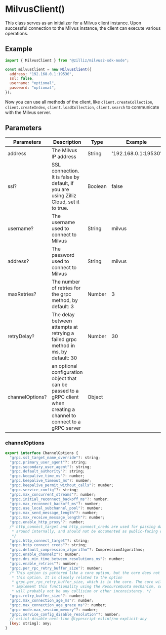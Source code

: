 # MilvusClient()

This class serves as an initializer for a Milvus client instance. Upon successful connection to the Milvus instance, the client can execute various operations.

## Example

```javascript
import { MilvusClient } from "@zilliz/milvus2-sdk-node";

const milvusClient = new MilvusClient({
  address: "192.168.0.1:19530",
  ssl: false,
  username: "optional",
  password: "optional",
});
```

Now you can use all methods of the client, like `client.createCollection`, `client.createIndex`, `client.loadCollection`, `client.search` to communicate with the Milvus server.

## Parameters

| Parameters      | Description                                                                                                              | Type    | Example             |
| --------------- | ------------------------------------------------------------------------------------------------------------------------ | ------- | ------------------- |
| address         | The Milvus IP address                                                                                                    | String  | '192.168.0.1:19530' |
| ssl?            | SSL connection. It is false by default, if you are using Zilliz Cloud, set it to true.                                   | Boolean | false               |
| username?       | The username used to connect to Milvus                                                                                   | String  | milvus              |
| address?        | The password used to connect to Milvus                                                                                   | String  | milvus              |
| maxRetries?     | The number of retries for the grpc method, by default: 3                                                                 | Number  | 3                   |
| retryDelay?     | The delay between attempts at retrying a failed grpc method in ms, by default: 30                                        | Number  | 30                  |
| channelOptions? | an optional configuration object that can be passed to a gRPC client when creating a channel to connect to a gRPC server | Object  |                     |

### channelOptions

```javascript
export interface ChannelOptions {
  "grpc.ssl_target_name_override"?: string;
  "grpc.primary_user_agent"?: string;
  "grpc.secondary_user_agent"?: string;
  "grpc.default_authority"?: string;
  "grpc.keepalive_time_ms"?: number;
  "grpc.keepalive_timeout_ms"?: number;
  "grpc.keepalive_permit_without_calls"?: number;
  "grpc.service_config"?: string;
  "grpc.max_concurrent_streams"?: number;
  "grpc.initial_reconnect_backoff_ms"?: number;
  "grpc.max_reconnect_backoff_ms"?: number;
  "grpc.use_local_subchannel_pool"?: number;
  "grpc.max_send_message_length"?: number;
  "grpc.max_receive_message_length"?: number;
  "grpc.enable_http_proxy"?: number;
  /* http_connect_target and http_connect_creds are used for passing data
   * around internally, and should not be documented as public-facing options
   */
  "grpc.http_connect_target"?: string;
  "grpc.http_connect_creds"?: string;
  "grpc.default_compression_algorithm"?: CompressionAlgorithms;
  "grpc.enable_channelz"?: number;
  "grpc.dns_min_time_between_resolutions_ms"?: number;
  "grpc.enable_retries"?: number;
  "grpc.per_rpc_retry_buffer_size"?: number;
  /* This option is pattered like a core option, but the core does not have
   * this option. It is closely related to the option
   * grpc.per_rpc_retry_buffer_size, which is in the core. The core will likely
   * implement this functionality using the ResourceQuota mechanism, so there
   * will probably not be any collision or other inconsistency. */
  "grpc.retry_buffer_size"?: number;
  "grpc.max_connection_age_ms"?: number;
  "grpc.max_connection_age_grace_ms"?: number;
  "grpc-node.max_session_memory"?: number;
  "grpc.service_config_disable_resolution"?: number;
  // eslint-disable-next-line @typescript-eslint/no-explicit-any
  [key: string]: any;
}
```
